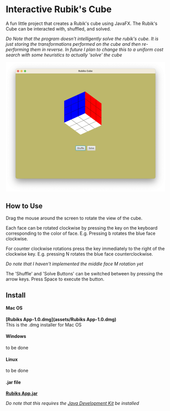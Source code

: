 # Interactive Rubik's Cube 

A fun little project that creates a Rubik's cube using JavaFX. The Rubik's Cube can be interacted with, shuffled, and solved. 

*Do Note that the program doesn't intelligently solve the rubik's cube. It is just storing the transformations performed on the cube and then re-performing them in reverse. In future I plan to change this to a uniform cost search with some heuristics to actually 'solve' the cube* 

<img src ="assets/rubiks_shot.png">

## How to Use

Drag the mouse around the screen to rotate the view of the cube. 

Each face can be rotated clockwise by pressing the key on the keyboard corresponding to the color of face. E.g. Pressing b rotates the blue face clockwise. 

For counter clockwise rotations press the key immediately to the right of the clockwise key. E.g. pressing N rotates the blue face counterclockwise. 

*Do note that I haven't implemented the middle face M rotation yet*

The 'Shuffle' and 'Solve Buttons' can be switched between by pressing the arrow keys. Press Space to execute the button. 



## Install

#### Mac OS 
 **[Rubiks App-1.0.dmg](assets/Rubiks App-1.0.dmg)**   
This is the .dmg installer for Mac OS 

 

#### Windows 

to be done 



#### Linux 

to be done 





#### .jar file 

**[Rubiks App.jar](assets/Rubiks.jar)**

*Do note that this requires the [Java Development Kit](https://www.oracle.com/uk/java/technologies/downloads/) be installed* 























